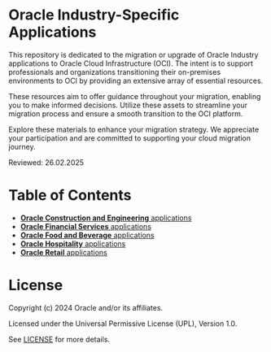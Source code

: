 # Oracle Industry-Specific Applications
 
This repository is dedicated to the migration or upgrade of Oracle Industry applications to Oracle Cloud Infrastructure (OCI). The intent is to support professionals and organizations transitioning their on-premises environments to OCI by providing an extensive array of essential resources.

These resources aim to offer guidance throughout your migration, enabling you to make informed decisions. Utilize these assets to streamline your migration process and ensure a smooth transition to the OCI platform.

Explore these materials to enhance your migration strategy. We appreciate your participation and are committed to supporting your cloud migration journey.

Reviewed: 26.02.2025
 
# Table of Contents

 - [**Oracle Construction and Engineering** applications](./construction-engineering)
 - [**Oracle Financial Services** applications](./financial-services)
 - [**Oracle Food and Beverage** applications](./food-beverage)
 - [**Oracle Hospitality** applications](./hospitality)
 - [**Oracle Retail** applications](./retail)
<!-- for future use   - [**Oracle Energy and Water** applications](./energy-water)               -->
<!-- for future use   - [**Oracle Communications** applications](./communications)               -->
<!-- for future use   - [**Oracle Health** applications](./health)                               -->
<!-- for future use   - [**Oracle Life Sciences** applications](./life-sciences)                 -->
<!-- for future use   - [**Oracle Local Government** applications](./local-government)           -->

# License
 
Copyright (c) 2024 Oracle and/or its affiliates.
 
Licensed under the Universal Permissive License (UPL), Version 1.0.
 
See [LICENSE](https://github.com/oracle-devrel/technology-engineering/blob/main/LICENSE) for more details.
